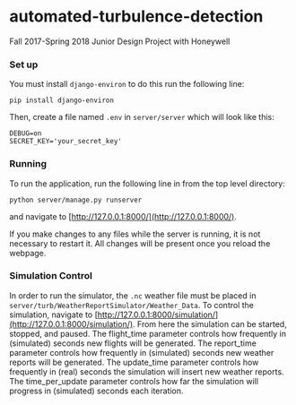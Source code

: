 # automated-turbulence-detection
Fall 2017-Spring 2018 Junior Design Project with Honeywell

### Set up
You must install `django-environ` to do this run the following line:
```
pip install django-environ
```
Then, create a file named `.env` in `server/server` which will look like this:
```
DEBUG=on
SECRET_KEY='your_secret_key'
```

### Running
To run the application, run the following line in from the top level directory:
```
python server/manage.py runserver
```
and navigate to [http://127.0.0.1:8000/](http://127.0.0.1:8000/).

If you make changes to any files while the server is running, it is not
necessary to restart it. All changes will be present once you reload the webpage.

### Simulation Control
In order to run the simulator, the `.nc` weather file must be placed
in `server/turb/WeatherReportSimulator/Weather_Data`.
To control the simulation, navigate to [http://127.0.0.1:8000/simulation/](http://127.0.0.1:8000/simulation/).
From here the simulation can be started, stopped, and paused.
The flight_time parameter controls how frequently in (simulated) seconds new flights will be generated.
The report_time parameter controls how frequently in (simulated) seconds new weather reports will be generated.
The update_time parameter controls how frequently in (real) seconds the simulation will insert new weather reports.
The time_per_update parameter controls how far the simulation will progress in (simulated) seconds each iteration.
